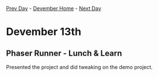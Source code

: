 [Prev Day](../12/README.md) - [Devember Home](../README.md) - [Next Day](../14/README.md)

# Devember 13th

## Phaser Runner - Lunch & Learn

Presented the project and did tweaking on the demo project.